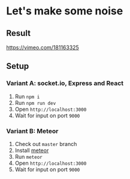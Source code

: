 # Let's make some noise

## Result

https://vimeo.com/181163325

## Setup

### Variant A: socket.io, Express and React

1. Run `npm i`
2. Run `npm run dev`
3. Open `http://localhost:3000`
4. Wait for input on port `9000`

### Variant B: Meteor

1. Check out `master` branch
2. Install [meteor](https://www.meteor.com/)
3. Run `meteor`
4. Open `http://localhost:3000`
5. Wait for input on port `9000`